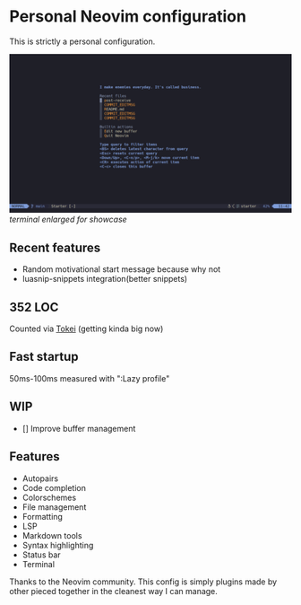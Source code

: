 # Personal Neovim configuration
This is strictly a personal configuration.


![](./assets/neovim.png)
*terminal enlarged for showcase*

## Recent features
- Random motivational start message because why not
- luasnip-snippets integration(better snippets)

## 352 LOC
Counted via [Tokei](https://github.com/XAMPPRocky/tokei) (getting kinda big now)

## Fast startup
50ms-100ms measured with ":Lazy profile"

## WIP
- [] Improve buffer management 

## Features
- Autopairs
- Code completion
- Colorschemes
- File management
- Formatting
- LSP
- Markdown tools
- Syntax highlighting
- Status bar
- Terminal

Thanks to the Neovim community. This config is simply plugins made by other pieced together in the cleanest way I can manage.
